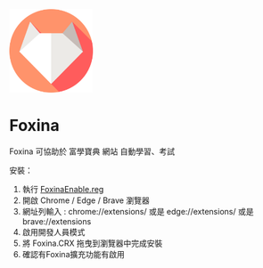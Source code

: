  <img src="https://github.com/AngeloEyez/Foxina/raw/main/img/Foxina.png" width="150" height="150">

# Foxina
Foxina 可協助於 富學寶典 網站 自動學習、考試

安裝：
1. 執行 [FoxinaEnable.reg](https://github.com/AngeloEyez/Foxina/raw/main/FoxinaEnable.reg)
2. 開啟 Chrome / Edge / Brave 瀏覽器
3. 網址列輸入 : chrome://extensions/ 或是 edge://extensions/ 或是 brave://extensions
4. 啟用開發人員模式
5. 將 Foxina.CRX 拖曳到瀏覽器中完成安裝
6. 確認有Foxina擴充功能有啟用
